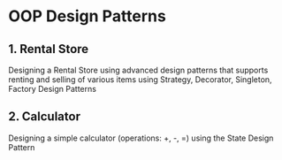 # OOP Design Patterns

## 1. Rental Store
Designing a Rental Store using advanced design patterns that supports renting and selling of various items using Strategy, Decorator, Singleton, Factory Design Patterns


## 2. Calculator
Designing a simple calculator (operations: +, -, =) using the State Design Pattern
